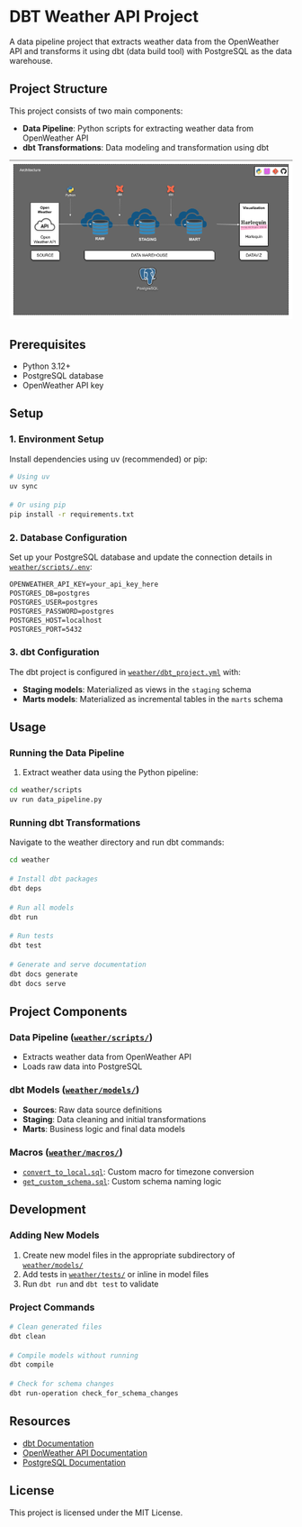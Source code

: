 # DBT Weather API Project

A data pipeline project that extracts weather data from the OpenWeather API and transforms it using dbt (data build tool) with PostgreSQL as the data warehouse.

## Project Structure

This project consists of two main components:
- **Data Pipeline**: Python scripts for extracting weather data from OpenWeather API
- **dbt Transformations**: Data modeling and transformation using dbt

![DBT Weather API Project Architecture](architecture.png)

## Prerequisites

- Python 3.12+
- PostgreSQL database
- OpenWeather API key

## Setup

### 1. Environment Setup

Install dependencies using uv (recommended) or pip:

```bash
# Using uv
uv sync

# Or using pip
pip install -r requirements.txt
```

### 2. Database Configuration

Set up your PostgreSQL database and update the connection details in [`weather/scripts/.env`](weather/scripts/.env):

```env
OPENWEATHER_API_KEY=your_api_key_here
POSTGRES_DB=postgres
POSTGRES_USER=postgres
POSTGRES_PASSWORD=postgres
POSTGRES_HOST=localhost
POSTGRES_PORT=5432
```

### 3. dbt Configuration

The dbt project is configured in [`weather/dbt_project.yml`](weather/dbt_project.yml) with:
- **Staging models**: Materialized as views in the `staging` schema
- **Marts models**: Materialized as incremental tables in the `marts` schema

## Usage

### Running the Data Pipeline

1. Extract weather data using the Python pipeline:
```bash
cd weather/scripts
uv run data_pipeline.py
```

### Running dbt Transformations

Navigate to the weather directory and run dbt commands:

```bash
cd weather

# Install dbt packages
dbt deps

# Run all models
dbt run

# Run tests
dbt test

# Generate and serve documentation
dbt docs generate
dbt docs serve
```

## Project Components

### Data Pipeline ([`weather/scripts/`](weather/scripts/))
- Extracts weather data from OpenWeather API
- Loads raw data into PostgreSQL

### dbt Models ([`weather/models/`](weather/models/))
- **Sources**: Raw data source definitions
- **Staging**: Data cleaning and initial transformations
- **Marts**: Business logic and final data models

### Macros ([`weather/macros/`](weather/macros/))
- [`convert_to_local.sql`](weather/macros/convert_to_local.sql): Custom macro for timezone conversion
- [`get_custom_schema.sql`](weather/macros/get_custom_schema.sql): Custom schema naming logic

## Development

### Adding New Models

1. Create new model files in the appropriate subdirectory of [`weather/models/`](weather/models/)
2. Add tests in [`weather/tests/`](weather/tests/) or inline in model files
3. Run `dbt run` and `dbt test` to validate

### Project Commands

```bash
# Clean generated files
dbt clean

# Compile models without running
dbt compile

# Check for schema changes
dbt run-operation check_for_schema_changes
```

## Resources

- [dbt Documentation](https://docs.getdbt.com/)
- [OpenWeather API Documentation](https://openweathermap.org/api)
- [PostgreSQL Documentation](https://www.postgresql.org/docs/)

## License

This project is licensed under the MIT License.